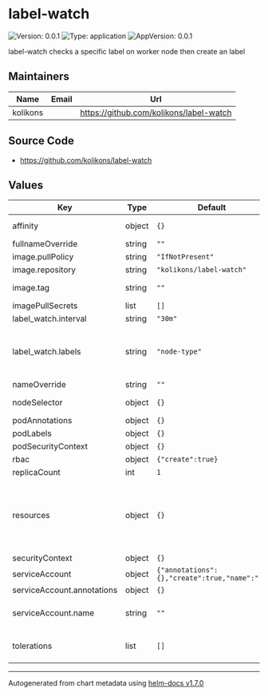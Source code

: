 # label-watch

![Version: 0.0.1](https://img.shields.io/badge/Version-0.0.1-informational?style=flat-square) ![Type: application](https://img.shields.io/badge/Type-application-informational?style=flat-square) ![AppVersion: 0.0.1](https://img.shields.io/badge/AppVersion-0.0.1-informational?style=flat-square)

label-watch checks a specific label on worker node then create an label

## Maintainers

| Name | Email | Url |
| ---- | ------ | --- |
| kolikons |  | https://github.com/kolikons/label-watch |

## Source Code

* <https://github.com/kolikons/label-watch>

## Values

| Key | Type | Default | Description |
|-----|------|---------|-------------|
| affinity | object | `{}` | Anti-affinity to disallow deploying client and master nodes on the same worker node |
| fullnameOverride | string | `""` |  |
| image.pullPolicy | string | `"IfNotPresent"` |  |
| image.repository | string | `"kolikons/label-watch"` |  |
| image.tag | string | `""` | Overrides the image tag whose default is the chart appVersion. |
| imagePullSecrets | list | `[]` |  |
| label_watch.interval | string | `"30m"` | Supports format: 's', 'm', 'h' |
| label_watch.labels | string | `"node-type"` | Label that's checking on worker nodes then set label in format node-role.kubernetes.io/VALUE_FROM_LABEL=true. Supports multiple labels via coma separator. Example:  node-type,type,etc   |
| nameOverride | string | `""` |  |
| nodeSelector | object | `{}` | Node labels for pod assignment ref: https://kubernetes.io/docs/user-guide/node-selection/ |
| podAnnotations | object | `{}` | Key/value pairs that are attached to pods. |
| podLabels | object | `{}` | Key/value pairs that are attached to pods. |
| podSecurityContext | object | `{}` |  |
| rbac | object | `{"create":true}` | Create Cluster Role to allow modify nodes |
| replicaCount | int | `1` | count of POD |
| resources | object | `{}` | We usually recommend not to specify default resources and to leave this as a conscious choice for the user. This also increases chances charts run on environments with little resources, such as Minikube. If you do want to specify resources, uncomment the following lines, adjust them as necessary, and remove the curly braces after 'resources:'. |
| securityContext | object | `{}` |  |
| serviceAccount | object | `{"annotations":{},"create":true,"name":""}` | Specifies whether a service account should be created |
| serviceAccount.annotations | object | `{}` | Annotations to add to the service account |
| serviceAccount.name | string | `""` | The name of the service account to use. If not set and create is true, a name is generated using the fullname template |
| tolerations | list | `[]` | Tolerations for pod assignment ref: https://kubernetes.io/docs/concepts/configuration/taint-and-toleration/ |

----------------------------------------------
Autogenerated from chart metadata using [helm-docs v1.7.0](https://github.com/norwoodj/helm-docs/releases/v1.7.0)
